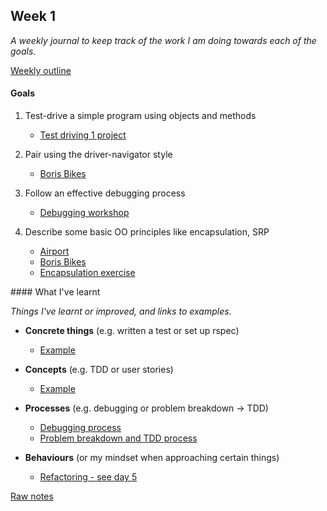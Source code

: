 ## Week 1

_A weekly journal to keep track of the work I am doing towards each of the goals._

[Weekly outline](https://github.com/makersacademy/course/blob/master/week_outlines.md/)


#### Goals

1. Test-drive a simple program using objects and methods
    - [Test driving 1 project]()

2. Pair using the driver-navigator style
    - [Boris Bikes]()

3. Follow an effective debugging process
    - [Debugging workshop]()

4. Describe some basic OO principles like encapsulation, SRP
    - [Airport]()
    - [Boris Bikes]()
    - [Encapsulation exercise]()


#### What I've learnt

_Things I've learnt or improved, and links to examples._

- **Concrete things** (e.g. written a test or set up rspec)
  - [Example]()

- **Concepts** (e.g. TDD or user stories)
  - [Example]()

- **Processes** (e.g. debugging or problem breakdown -> TDD)
  - [Debugging process]()
  - [Problem breakdown and TDD process]()

- **Behaviours** (or my mindset when approaching certain things)
  - [Refactoring - see day 5]()


[Raw notes](https://github.com/mattTea/Portfolio/blob/master/notes/week_1_raw_notes.md)
